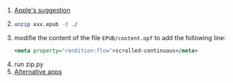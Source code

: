 1. [Apple's suggestion](https://help.apple.com/itc/booksassetguide/en.lproj/itc56959c420.html)
2. ```bash
   unzip xxx.epub -d ./
   ```
3. modifie the content of the file `EPUB/content.opf` to add the following line:
    ```xml
    <meta property="rendition:flow">scrolled-continuous</meta>
    ```
4. run zip.py
5. [Alternative apps](https://www.reddit.com/r/macapps/comments/119piqz/vertical_scrolling_epub_reader_recommends/)